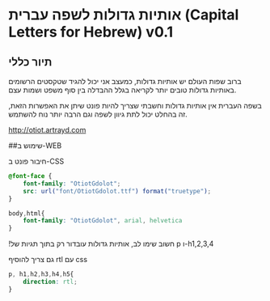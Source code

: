 # אותיות גדולות לשפה עברית (Capital Letters for Hebrew) v0.1
## תיור כללי 
ברוב שפות העולם יש אותיות גדולות, כמעצב אני יכול להגיד שטקסטים הרשומים באותיות גדולות טובים יותר לקריאה בגלל ההבדלה בין סוף משפט ושמות עצם. 

בשפה העברית אין אותיות גדולות וחשבתי שצריך להיות פונט שיתן את האפשרות הזאת, זה בהחלט יכול לתת גיוון לשפה וגם הרבה יותר נוח  להשתמש. 

<a href="http://otiot.artrayd.com" target="_blank">http://otiot.artrayd.com</a>

##שימוש ב-WEB

חיבור פונט ב-CSS
````css
@font-face {
    font-family: "OtiotGdolot";
    src: url("font/OtiotGdolot.ttf") format("truetype");
}

body,html{
	font-family: "OtiotGdolot", arial, helvetica
}
````

!חשוב
שימו לב, אותיות גדולות עובדור רק בתוך תגיות של p ו-h1,2,3,4

גם צריך להוסיף rtl עם css
````css
p, h1,h2,h3,h4,h5{
	direction: rtl;
}
````

